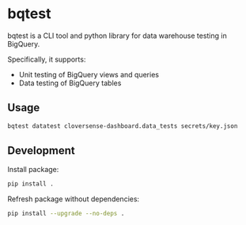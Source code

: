 # bqtest
bqtest is a CLI tool and python library for data warehouse testing in BigQuery.

Specifically, it supports:
- Unit testing of BigQuery views and queries
- Data testing of BigQuery tables

## Usage

```bash
bqtest datatest cloversense-dashboard.data_tests secrets/key.json
```

## Development

Install package:

```bash
pip install .
```

Refresh package without dependencies:

```bash
pip install --upgrade --no-deps .
```
